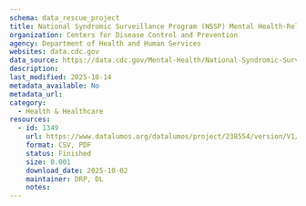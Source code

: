 ```yaml
---
schema: data_rescue_project 
title: National Syndromic Surveillance Program (NSSP) Mental Health-Related Emergency Department Visit Rates
organization: Centers for Disease Control and Prevention
agency: Department of Health and Human Services
websites: data.cdc.gov
data_source: https://data.cdc.gov/Mental-Health/National-Syndromic-Surveillance-Program-NSSP-Menta/eze9-ahe5/about_data
description: 
last_modified: 2025-10-14
metadata_available: No
metadata_url: 
category:
  - Health & Healthcare 
resources:
  - id: 1349
    url: https://www.datalumos.org/datalumos/project/238554/version/V1/view
    format: CSV, PDF
    status: Finished
    size: 0.001
    download_date: 2025-10-02
    maintainer: DRP, DL
    notes: 
---
```


